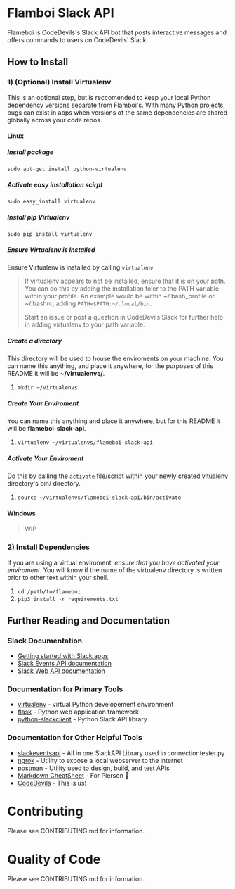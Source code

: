 # Flamboi Slack API

Flameboi is CodeDevils's Slack API bot that posts interactive messages and offers commands to users on CodeDevils' Slack.

## How to Install

### 1) (Optional) Install Virtualenv

This is an optional step, but is reccomended to keep your local Python dependency versions separate from Flamboi's. With many Python projects, bugs can exist in apps when versions of the same dependencies are shared globally across your code repos.

#### Linux

##### Install package

`sudo apt-get install python-virtualenv`

##### Activate easy installation scirpt

`sudo easy_install virtualenv`

##### Install pip Virtualenv

`sudo pip install virtualenv`

##### Ensure Virtualenv is Installed

Ensure Virtualenv is installed by calling `virtualenv`

> If virtualenv appears to not be installed, ensure that it is on your path. You can do this by adding the installation foler to the PATH variable within your profile. An example would be within ~/.bash_profile or ~/.bashrc, adding `PATH=$PATH:~/.local/bin`.
>
> Start an issue or post a question in CodeDevils Slack for further help in adding virtualenv to your path variable.

##### Create a directory

This directory will be used to house the enviroments on your machine. You can name this anything, and place it anywhere, for the purposes of this README it will be **~/virtualenvs/**.

1. `mkdir ~/virtualenvs`

##### Create Your Enviroment

You can name this anything and place it anywhere, but for this README it will be **flameboi-slack-api**.

1. `virtualenv ~/virtualenvs/flameboi-slack-api`

##### Activate Your Enviroment

Do this by calling the `activate` file/script within your newly created vitualenv directory's bin/ directory.

1. `source ~/virtualenvs/flameboi-slack-api/bin/activate`

#### Windows

> WIP

### 2) Install Dependencies

If you are using a virtual enviroment, *ensure that you have activated your enviroment*. You will know if the name of the virtualenv directory is written prior to other text within your shell.

1. `cd /path/to/flameboi`
1. `pip3 install -r requirements.txt`

## Further Reading and Documentation

### Slack Documentation

- [Getting started with Slack apps](https://api.slack.com/slack-apps)
- [Slack Events API documentation](https://api.slack.com/events)
- [Slack Web API documentation](https://api.slack.com/web)

### Documentation for Primary Tools

- [virtualenv](https://virtualenv.pypa.io/en/latest/userguide/) - virtual Python developement environment
- [flask](http://flask.pocoo.org/) - Python web application framework
- [python-slackclient](http://python-slackclient.readthedocs.io/en/latest/) - Python Slack API library

### Documentation for Other Helpful Tools

- [slackeventsapi](https://github.com/ASU-CodeDevils/flameboi-slack-api) - All in one SlackAPI Library used in connectiontester.py
- [ngrok](https://ngrok.com/docs) - Utility to expose a local webserver to the internet
- [postman](https://www.getpostman.com/docs/) - Utility used to design, build, and test APIs
- [Markdown CheatSheet](https://github.com/adam-p/markdown-here/wiki/Markdown-Cheatsheet) - For Pierson :troll:
- [CodeDevils](https://codedevils.org) - This is us!

# Contributing
Please see CONTRIBUTING.md for information.

# Quality of Code
Please see CONTRIBUTING.md for information.
